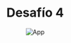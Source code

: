 <h1 align="center">Desafío 4</h1>

<p align="center">
   <img alt="App" src="https://i.imgur.com/CV4fhQH.png">
</p>
